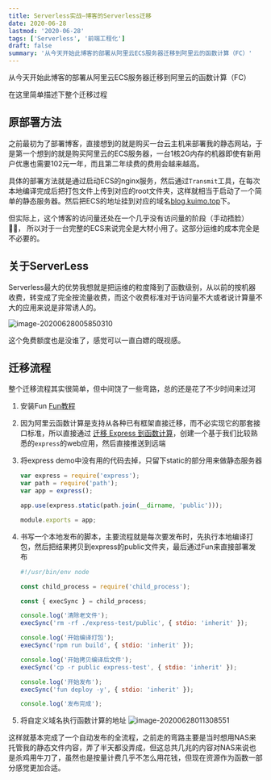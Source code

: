 ```yaml
---
title: Serverless实战—博客的Serverless迁移
date: 2020-06-28
lastmod: '2020-06-28'
tags: ['Serverless', '前端工程化']
draft: false
summary: '从今天开始此博客的部署从阿里云ECS服务器迁移到阿里云的函数计算（FC）'
---
```


从今天开始此博客的部署从阿里云ECS服务器迁移到阿里云的函数计算（FC）

在这里简单描述下整个迁移过程


## 原部署方法

之前最初为了部署博客，直接想到的就是购买一台云主机来部署我的静态网站，于是第一个想到的就是购买阿里云的ECS服务器，一台1核2G内存的机器即使有新用户优惠也需要102元一年，而且第二年续费的费用会越来越高。

具体的部署方法就是通过启动ECS的nginx服务，然后通过`Transmit`工具，在每次本地编译完成后把打包文件上传到对应的root文件夹，这样就相当于启动了一个简单的静态服务器。然后把ECS的地址挂到对应的域名<u>blog.kuimo.top</u>下。

但实际上，这个博客的访问量还处在一个几乎没有访问量的阶段（手动捂脸）🤦‍♂️， 所以对于一台完整的ECS来说完全是大材小用了。这部分运维的成本完全是不必要的。

## 关于ServerLess

Serverless最大的优势我想就是把运维的粒度降到了函数级别，从以前的按机器收费，转变成了完全按流量收费，而这个收费标准对于访问量不大或者说计算量不大的应用来说是非常诱人的。

![image-20200628005850310](https://kuimo-markdown-pic.oss-cn-hangzhou.aliyuncs.com/image-20200628005850310.png)

这个免费额度也是没谁了，感觉可以一直白嫖的既视感。

## 迁移流程

整个迁移流程其实很简单，但中间饶了一些弯路，总的还是花了不少时间来过河

1. 安装Fun [Fun教程](https://help.aliyun.com/document_detail/140283.html?spm=a2c4g.11186623.6.763.563d269cWfMu26)

2. 因为阿里云函数计算是支持从各种已有框架直接迁移，而不必实现它的那套接口标准，所以直接通过 [迁移 Express 到函数计算](https://help.aliyun.com/document_detail/160676.html?spm=a2c4g.11174283.6.750.20685212LYSGW6)，创建一个基于我们比较熟悉的`express`的web应用，然后直接推送到远端

3. 将express demo中没有用的代码去掉，只留下static的部分用来做静态服务器

   ```javascript
   var express = require('express');
   var path = require('path');
   var app = express();
   
   app.use(express.static(path.join(__dirname, 'public')));
   
   module.exports = app;
   ```

4. 书写一个本地发布的脚本，主要流程就是每次要发布时，先执行本地编译打包，然后把结果拷贝到express的public文件夹，最后通过Fun来直接部署发布

   ```javascript
   #!/usr/bin/env node
   
   const child_process = require('child_process');
   
   const { execSync } = child_process;
   
   console.log('清除老文件');
   execSync('rm -rf ./express-test/public', { stdio: 'inherit' });
   
   console.log('开始编译打包');
   execSync('npm run build', { stdio: 'inherit' });
   
   console.log('开始拷贝编译后文件');
   execSync('cp -r public express-test', { stdio: 'inherit' });
   
   console.log('开始发布');
   execSync('fun deploy -y', { stdio: 'inherit' });
   
   console.log('发布完成');
   ```

5. 将自定义域名执行函数计算的地址
   <img src="https://kuimo-markdown-pic.oss-cn-hangzhou.aliyuncs.com/image-20200628011308551.png" alt="image-20200628011308551"  />

这样就基本完成了一个自动发布的全流程，之前走的弯路主要是当时想用NAS来托管我的静态文件内容，弄了半天都没弄成，但这总共几兆的内容对NAS来说也是杀鸡用牛刀了，虽然也是按量计费几乎不怎么用花钱，但现在资源作为函数一部分感觉更加合适。